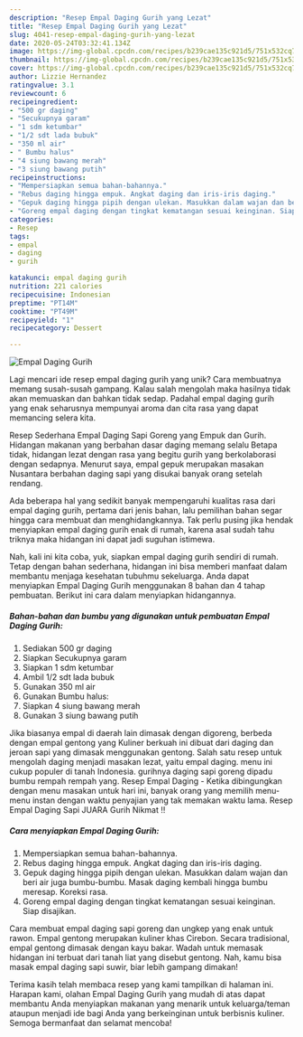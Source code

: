```yaml
---
description: "Resep Empal Daging Gurih yang Lezat"
title: "Resep Empal Daging Gurih yang Lezat"
slug: 4041-resep-empal-daging-gurih-yang-lezat
date: 2020-05-24T03:32:41.134Z
image: https://img-global.cpcdn.com/recipes/b239cae135c921d5/751x532cq70/empal-daging-gurih-foto-resep-utama.jpg
thumbnail: https://img-global.cpcdn.com/recipes/b239cae135c921d5/751x532cq70/empal-daging-gurih-foto-resep-utama.jpg
cover: https://img-global.cpcdn.com/recipes/b239cae135c921d5/751x532cq70/empal-daging-gurih-foto-resep-utama.jpg
author: Lizzie Hernandez
ratingvalue: 3.1
reviewcount: 6
recipeingredient:
- "500 gr daging"
- "Secukupnya garam"
- "1 sdm ketumbar"
- "1/2 sdt lada bubuk"
- "350 ml air"
- " Bumbu halus"
- "4 siung bawang merah"
- "3 siung bawang putih"
recipeinstructions:
- "Mempersiapkan semua bahan-bahannya."
- "Rebus daging hingga empuk. Angkat daging dan iris-iris daging."
- "Gepuk daging hingga pipih dengan ulekan. Masukkan dalam wajan dan beri air juga bumbu-bumbu. Masak daging kembali hingga bumbu meresap. Koreksi rasa."
- "Goreng empal daging dengan tingkat kematangan sesuai keinginan. Siap disajikan."
categories:
- Resep
tags:
- empal
- daging
- gurih

katakunci: empal daging gurih 
nutrition: 221 calories
recipecuisine: Indonesian
preptime: "PT14M"
cooktime: "PT49M"
recipeyield: "1"
recipecategory: Dessert

---
```



![Empal Daging Gurih](https://img-global.cpcdn.com/recipes/b239cae135c921d5/751x532cq70/empal-daging-gurih-foto-resep-utama.jpg)

Lagi mencari ide resep empal daging gurih yang unik? Cara membuatnya memang susah-susah gampang. Kalau salah mengolah maka hasilnya tidak akan memuaskan dan bahkan tidak sedap. Padahal empal daging gurih yang enak seharusnya mempunyai aroma dan cita rasa yang dapat memancing selera kita.

Resep Sederhana Empal Daging Sapi Goreng yang Empuk dan Gurih. Hidangan makanan yang berbahan dasar daging memang selalu Betapa tidak, hidangan lezat dengan rasa yang begitu gurih yang berkolaborasi dengan sedapnya. Menurut saya, empal gepuk merupakan masakan Nusantara berbahan daging sapi yang disukai banyak orang setelah rendang.

Ada beberapa hal yang sedikit banyak mempengaruhi kualitas rasa dari empal daging gurih, pertama dari jenis bahan, lalu pemilihan bahan segar hingga cara membuat dan menghidangkannya. Tak perlu pusing jika hendak menyiapkan empal daging gurih enak di rumah, karena asal sudah tahu triknya maka hidangan ini dapat jadi suguhan istimewa.


Nah, kali ini kita coba, yuk, siapkan empal daging gurih sendiri di rumah. Tetap dengan bahan sederhana, hidangan ini bisa memberi manfaat dalam membantu menjaga kesehatan tubuhmu sekeluarga. Anda dapat menyiapkan Empal Daging Gurih menggunakan 8 bahan dan 4 tahap pembuatan. Berikut ini cara dalam menyiapkan hidangannya.

<!--inarticleads1-->

##### Bahan-bahan dan bumbu yang digunakan untuk pembuatan Empal Daging Gurih:

1. Sediakan 500 gr daging
1. Siapkan Secukupnya garam
1. Siapkan 1 sdm ketumbar
1. Ambil 1/2 sdt lada bubuk
1. Gunakan 350 ml air
1. Gunakan  Bumbu halus:
1. Siapkan 4 siung bawang merah
1. Gunakan 3 siung bawang putih


Jika biasanya empal di daerah lain dimasak dengan digoreng, berbeda dengan empal gentong yang Kuliner berkuah ini dibuat dari daging dan jeroan sapi yang dimasak menggunakan gentong. Salah satu resep untuk mengolah daging menjadi masakan lezat, yaitu empal daging. menu ini cukup populer di tanah Indonesia. gurihnya daging sapi goreng dipadu bumbu rempah rempah yang. Resep Empal Daging - Ketika dibingungkan dengan menu masakan untuk hari ini, banyak orang yang memilih menu-menu instan dengan waktu penyajian yang tak memakan waktu lama. Resep Empal Daging Sapi JUARA Gurih Nikmat !! 

<!--inarticleads2-->

##### Cara menyiapkan Empal Daging Gurih:

1. Mempersiapkan semua bahan-bahannya.
1. Rebus daging hingga empuk. Angkat daging dan iris-iris daging.
1. Gepuk daging hingga pipih dengan ulekan. Masukkan dalam wajan dan beri air juga bumbu-bumbu. Masak daging kembali hingga bumbu meresap. Koreksi rasa.
1. Goreng empal daging dengan tingkat kematangan sesuai keinginan. Siap disajikan.


Cara membuat empal daging sapi goreng dan ungkep yang enak untuk rawon. Empal gentong merupakan kuliner khas Cirebon. Secara tradisional, empal gentong dimasak dengan kayu bakar. Wadah untuk memasak hidangan ini terbuat dari tanah liat yang disebut gentong. Nah, kamu bisa masak empal daging sapi suwir, biar lebih gampang dimakan! 

Terima kasih telah membaca resep yang kami tampilkan di halaman ini. Harapan kami, olahan Empal Daging Gurih yang mudah di atas dapat membantu Anda menyiapkan makanan yang menarik untuk keluarga/teman ataupun menjadi ide bagi Anda yang berkeinginan untuk berbisnis kuliner. Semoga bermanfaat dan selamat mencoba!
